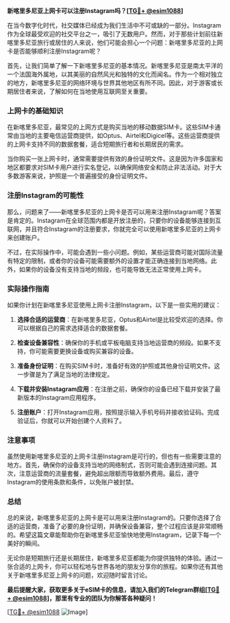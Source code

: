 **新喀里多尼亚上网卡可以注册Instagram吗？[[TG💪+ @esim1088](https://t.me/s/esim1088)]**

在当今数字化时代，社交媒体已经成为我们生活中不可或缺的一部分。Instagram作为全球最受欢迎的社交平台之一，吸引了无数用户。然而，对于那些计划前往新喀里多尼亚旅行或居住的人来说，他们可能会担心一个问题：新喀里多尼亚的上网卡是否能够顺利注册Instagram呢？

首先，让我们简单了解一下新喀里多尼亚的基本情况。新喀里多尼亚是南太平洋的一个法国海外属地，以其美丽的自然风光和独特的文化而闻名。作为一个相对独立的地方，新喀里多尼亚的网络环境与世界其他地区有所不同。因此，对于游客或长期居住者来说，了解如何在当地使用互联网至关重要。

### 上网卡的基础知识

在新喀里多尼亚，最常见的上网方式是购买当地的移动数据SIM卡。这些SIM卡通常由当地的主要电信运营商提供，如Optus、Airtel和Digicel等。这些运营商提供的上网卡支持不同的数据套餐，适合短期旅行者和长期居民的需求。

当你购买一张上网卡时，通常需要提供有效的身份证明文件。这是因为许多国家和地区都要求对SIM卡用户进行实名登记，以确保网络安全和防止非法活动。对于大多数游客来说，护照是一个普遍接受的身份证明文件。

### 注册Instagram的可能性

那么，问题来了——新喀里多尼亚的上网卡是否可以用来注册Instagram呢？答案是肯定的。Instagram在全球范围内都是开放注册的，只要你的设备能够连接到互联网，并且符合Instagram的注册要求，你就完全可以使用新喀里多尼亚的上网卡来创建账户。

不过，在实际操作中，可能会遇到一些小问题。例如，某些运营商可能对国际流量有特定的限制，或者你的设备可能需要额外的设置才能正确连接到当地网络。此外，如果你的设备没有支持当地的频段，也可能导致无法正常使用上网卡。

### 实际操作指南

如果你计划在新喀里多尼亚使用上网卡注册Instagram，以下是一些实用的建议：

1. **选择合适的运营商**：在新喀里多尼亚，Optus和Airtel是比较受欢迎的选择。你可以根据自己的需求选择适合的数据套餐。
   
2. **检查设备兼容性**：确保你的手机或平板电脑支持当地运营商的频段。如果不支持，你可能需要更换设备或购买兼容的设备。

3. **准备身份证明**：在购买SIM卡时，准备好有效的护照或其他身份证明文件。这一步骤是为了满足当地的法律规定。

4. **下载并安装Instagram应用**：在注册之前，确保你的设备已经下载并安装了最新版本的Instagram应用程序。

5. **注册账户**：打开Instagram应用，按照提示输入手机号码并接收验证码。完成验证后，你就可以开始创建个人资料了。

### 注意事项

虽然使用新喀里多尼亚的上网卡注册Instagram是可行的，但也有一些需要注意的地方。首先，确保你的设备支持当地的网络制式，否则可能会遇到连接问题。其次，注意运营商的流量套餐，避免超出限额而导致额外费用。最后，遵守Instagram的使用条款和条件，以免账户被封禁。

### 总结

总的来说，新喀里多尼亚的上网卡是可以用来注册Instagram的。只要你选择了合适的运营商，准备了必要的身份证明，并确保设备兼容，整个过程应该是非常顺畅的。希望这篇文章能帮助你在新喀里多尼亚愉快地使用Instagram，记录下每一个美好的瞬间。

无论你是短期旅行还是长期居住，新喀里多尼亚都能为你提供独特的体验。通过一张合适的上网卡，你可以轻松地与世界各地的朋友分享你的旅程。如果你还有其他关于新喀里多尼亚上网卡的问题，欢迎随时留言讨论。

**最后提醒大家，获取更多关于eSIM卡的信息，请加入我们的Telegram群组[[TG💪+ @esim1088](https://t.me/s/esim1088)]，那里有专业的团队为你解答各种疑问！**

[[TG💪+ @esim1088](https://t.me/s/esim1088) ![Image](https://i.postimg.cc/4NQfJmqS/Snipaste-2025-05-13-00-14-12.png)]
